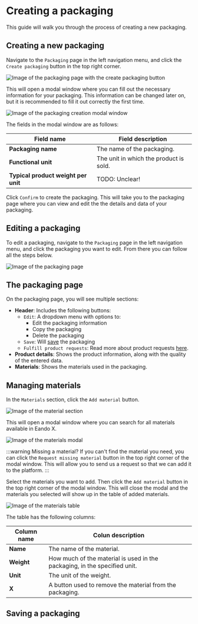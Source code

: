 # Creating a packaging

This guide will walk you through the process of creating a new packaging.

## Creating a new packaging

Navigate to the `Packaging` page in the left navigation menu, and click the `Create packaging` button in the top right corner.

![Image of the packaging page with the create packaging button](/images/packaging/create-button.jpg)

This will open a modal window where you can fill out the necessary information for your packaging. This information can be changed later on, but it is recommended to fill it out correctly the first time.

![Image of the packaging creation modal window](/images/packaging/create-modal.jpg)

The fields in the modal window are as follows:

| Field name                          | Field description                      |
| ----------------------------------- | -------------------------------------- |
| **Packaging name**                  | The name of the packaging.             |
| **Functional unit**                 | The unit in which the product is sold. |
| **Typical product weight per unit** | TODO: Unclear!                         |

Click `Confirm` to create the packaging. This will take you to the packaging page where you can view and edit the the details and data of your packaging.

## Editing a packaging

To edit a packaging, navigate to the `Packaging` page in the left navigation menu, and click the packaging you want to edit. From there you can follow all the steps below.

![Image of the packaging page](/images/packaging/edit-packaging.jpg)

## The packaging page

On the packaging page, you will see multiple sections:

- **Header**: Includes the following buttons:
  - `Edit`: A dropdown menu with options to:
    - Edit the packaging information
    - Copy the packaging
    - Delete the packaging
  - `Save`: Will [save](#saving-a-packaging) the packaging
  - `Fulfill product requests`: Read more about product requests [here](/documentation/getting-started/supplier-quickstart#responding-to-a-customer-request).
- **Product details**: Shows the product information, along with the quality of the entered data.
- **Materials**: Shows the materials used in the packaging.

## Managing materials

In the `Materials` section, click the `Add material` button.

![Image of the material section](/images/product/material-section.jpg)

This will open a modal window where you can search for all materials available in Eando X.

![Image of the materials modal](/images/product/select-material.jpg)

:::warning Missing a material?
If you can't find the material you need, you can click the `Request missing material` button in the top right corner of the modal window. This will allow you to send us a request so that we can add it to the platform.
:::

Select the materials you want to add. Then click the `Add material` button in the top right corner of the modal window. This will close the modal and the materials you selected will show up in the table of added materials.

![Image of the materials table](/images/packaging/added-materials.jpg)

The table has the following columns:

| Column name | Colun description                                                         |
| ----------- | ------------------------------------------------------------------------- |
| **Name**    | The name of the material.                                                 |
| **Weight**  | How much of the material is used in the packaging, in the specified unit. |
| **Unit**    | The unit of the weight.                                                   |
| **X**       | A button used to remove the material from the packaging.                  |

## Saving a packaging

<!--@include: ../__partials/saving.md -->
